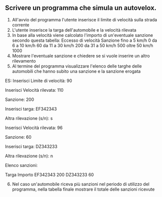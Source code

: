 ## Scrivere un programma che simula un autovelox.

1. All'avvio del programma l'utente inserisce il limite di velocità sulla strada corrente
2. L'utente inserisce la targa dell'automobile e la velocità rilevata
3. In base alla velocità viene calcolato l'importo di un'eventuale sanzione secondo questa tabella:
Eccesso di velocità	Sanzione
fino a 5 km/h	0
da 6 a 10 km/h	60
da 11 a 30 km/h	200
da 31 a 50 km/h	500
oltre 50 km/h	1000
4. Mostrare l'eventuale sanzione e chiedere se si vuole inserire un altro rilevamento
5. Al termine del programma visualizzare l'elenco delle targhe delle automobili che hanno subito una sanzione e la sanzione erogata

ES: Inserisci Limite di velocità: 90

Inserisci Velocità rilevata: 110

Sanzione: 200

Inserisci targa: EF342343

Altra rilevazione (s/n): s

Inserisci Velocità rilevata: 96

Sanzione: 60

Inserisci targa: DZ343233

Altra rilevazione (s/n): n

Elenco sanzioni:

Targa	Importo
EF342343	200
DZ343233	60

6. Nel caso un'automobile riceva più sanzioni nel periodo di utilizzo del programma, nella tabella finale mostrare il totale delle sanzioni ricevute